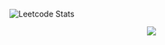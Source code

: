 ![Leetcode Stats](https://leetcard.jacoblin.cool/ilya-root?ext=heatmap&animation=true) 
<br>
<p align="center">
    <img id="preview" src="https://komarev.com/ghpvc/?username=drknzz&color=green">
</p>

